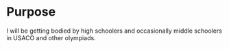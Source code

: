 # Purpose

I will be getting bodied by high schoolers and occasionally middle schoolers in USACO and other olympiads.